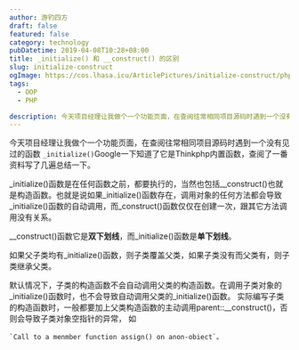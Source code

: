 ```yaml
---
author: 游钓四方
draft: false
featured: false
category: technology
pubDatetime: 2019-04-08T10:28+08:00
title: _initialize() 和 __construct() 的区别
slug: initialize-construct
ogImage: https://cos.lhasa.icu/ArticlePictures/initialize-construct/php.jpg_81
tags:
  - OOP
  - PHP

description: 今天项目经理让我做个一个功能页面，在查阅往常相同项目源码时遇到一个没有见过的函数...
---
```


今天项目经理让我做个一个功能页面，在查阅往常相同项目源码时遇到一个没有见过的函数 `_initialize()`Google一下知道了它是Thinkphp内置函数，查阅了一番资料写了几遍总结一下。  

_initialize()函数是在任何函数之前，都要执行的，当然也包括__construct()也就是构造函数。也就是说如果_initialize()函数存在，调用对象的任何方法都会导致_initialize()函数的自动调用，而_construct()函数仅仅在创建一次，跟其它方法调用没有关系。  

__construct()函数它是**双下划线**，而_initialize()函数是**单下划线**。  

如果父子类均有_initialize()函数，则子类覆盖父类，如果子类没有而父类有，则子类继承父类。  

默认情况下，子类的构造函数不会自动调用父类的构造函数。在调用子类对象的_initialize()函数时，也不会导致自动调用父类的_initialize()函数。
实际编写子类的构造函数时，一般都要加上父类构造函数的主动调用parent::__construct()，否则会导致子类对象空指针的异常，
如

    `Call to a menmber function assign() on anon-obiect`。